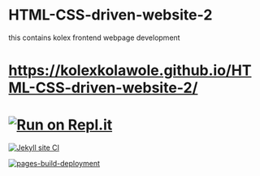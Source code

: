 # HTML-CSS-driven-website-2
this contains kolex frontend webpage development  
# https://kolexkolawole.github.io/HTML-CSS-driven-website-2/

# [![Run on Repl.it](https://repl.it/badge/github/kolexkolawole/HTML-CSS-driven-website-2)](https://repl.it/github/kolexkolawole/HTML-CSS-driven-website-2)

[![Jekyll site CI](https://github.com/kolexkolawole/HTML-CSS-driven-website-2/actions/workflows/jekyll.yml/badge.svg)](https://github.com/kolexkolawole/HTML-CSS-driven-website-2/actions/workflows/jekyll.yml)

[![pages-build-deployment](https://github.com/kolexkolawole/HTML-CSS-driven-website-2/actions/workflows/pages/pages-build-deployment/badge.svg)](https://github.com/kolexkolawole/HTML-CSS-driven-website-2/actions/workflows/pages/pages-build-deployment)
